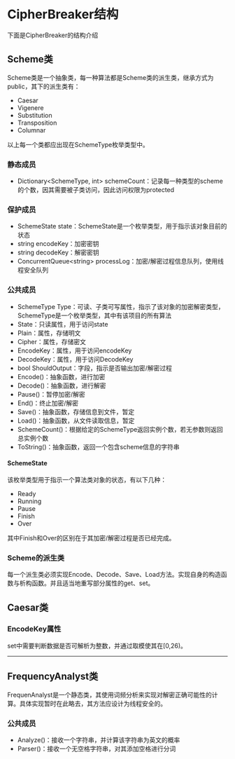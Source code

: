 # CipherBreaker结构

下面是CipherBreaker的结构介绍

## Scheme类
Scheme类是一个抽象类，每一种算法都是Scheme类的派生类，继承方式为public，其下的派生类有：
- Caesar
- Vigenere
- Substitution
- Transposition
- Columnar

以上每一个类都应出现在SchemeType枚举类型中。

### 静态成员
- Dictionary<SchemeType, int> schemeCount：记录每一种类型的scheme的个数，因其需要被子类访问，因此访问权限为protected

### 保护成员
- SchemeState state：SchemeState是一个枚举类型，用于指示该对象目前的状态
- string encodeKey：加密密钥
- string decodeKey：解密密钥
- ConcurrentQueue\<string\> processLog：加密/解密过程信息队列，使用线程安全队列


### 公共成员
- SchemeType Type：可读、子类可写属性，指示了该对象的加密解密类型，SchemeType是一个枚举类型，其中有该项目的所有算法
- State：只读属性，用于访问state
- Plain：属性，存储明文
- Cipher：属性，存储密文
- EncodeKey：属性，用于访问encodeKey
- DecodeKey：属性，用于访问DecodeKey
- bool ShouldOutput：字段，指示是否输出加密/解密过程
- Encode()：抽象函数，进行加密
- Decode()：抽象函数，进行解密
- Pause()：暂停加密/解密
- End()：终止加密/解密
- Save()：抽象函数，存储信息到文件，暂定
- Load()：抽象函数，从文件读取信息，暂定
- SchemeCount()：根据给定的SchemeType返回实例个数，若无参数则返回总实例个数
- ToString()：抽象函数，返回一个包含scheme信息的字符串

#### SchemeState
该枚举类型用于指示一个算法类对象的状态，有以下几种：
- Ready
- Running
- Pause
- Finish
- Over

其中Finish和Over的区别在于其加密/解密过程是否已经完成。

### Scheme的派生类
每一个派生类必须实现Encode、Decode、Save、Load方法。实现自身的构造函数与析构函数。并且适当地重写部分属性的get、set。

## Caesar类

### EncodeKey属性
set中需要判断数据是否可解析为整数，并通过取模使其在[0,26)。

--- 

## FrequencyAnalyst类
FrequenAnalyst是一个静态类，其使用词频分析来实现对解密正确可能性的计算。具体实现暂时在此略去，其方法应设计为线程安全的。

### 公共成员
- Analyze()：接收一个字符串，并计算该字符串为英文的概率
- Parser()：接收一个无空格字符串，对其添加空格进行分词